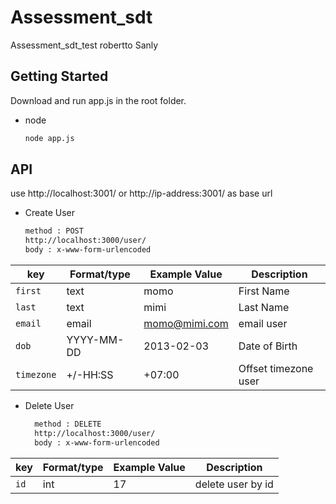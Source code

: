 # Assessment_sdt
Assessment_sdt_test robertto Sanly

<!-- GETTING STARTED -->
## Getting Started
Download and run app.js in the root folder.
* node
  ```sh
  node app.js
  
## API
use http://localhost:3001/ or http://ip-address:3001/ as base url

* Create User
  ```sh
  method : POST
  http://localhost:3000/user/
  body : x-www-form-urlencoded
  
| key          | Format/type         |  Example Value          | Description                   |
| -----------  | ------------------- | ------------------------|------------------------------ |
| `first`      | text                | momo                    | First Name                    |
| `last`       | text                | mimi                    | Last Name                     |
| `email`      | email               | momo@mimi.com           | email user                    |
| `dob`        | YYYY-MM-DD          | 2013-02-03              | Date of Birth                 |
| `timezone`   | +/-HH:SS            | +07:00                  | Offset timezone user          |

* Delete User
  ```sh
    method : DELETE
    http://localhost:3000/user/
    body : x-www-form-urlencoded

| key          | Format/type         |  Example Value          | Description                   |
| -----------  | ------------------- | ------------------------|------------------------------ |
| `id`         | int                 | 17                      | delete user by id             |  
